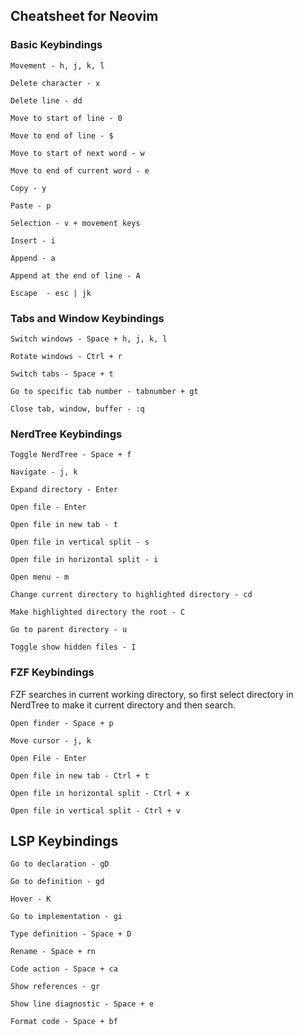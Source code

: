 ## Cheatsheet for Neovim

### Basic Keybindings

```
Movement - h, j, k, l 

Delete character - x

Delete line - dd

Move to start of line - 0

Move to end of line - $

Move to start of next word - w

Move to end of current word - e

Copy - y

Paste - p

Selection - v + movement keys

Insert - i

Append - a

Append at the end of line - A

Escape  - esc | jk 
```

### Tabs and Window Keybindings

```
Switch windows - Space + h, j, k, l

Rotate windows - Ctrl + r

Switch tabs - Space + t

Go to specific tab number - tabnumber + gt

Close tab, window, buffer - :q

```

### NerdTree Keybindings

```
Toggle NerdTree - Space + f

Navigate - j, k

Expand directory - Enter

Open file - Enter

Open file in new tab - t

Open file in vertical split - s

Open file in horizontal split - i

Open menu - m

Change current directory to highlighted directory - cd

Make highlighted directory the root - C

Go to parent directory - u 

Toggle show hidden files - I
```

### FZF Keybindings

FZF searches in current working directory, so first select directory in NerdTree to make it current directory and then search.
```
Open finder - Space + p

Move cursor - j, k

Open File - Enter

Open file in new tab - Ctrl + t

Open file in horizontal split - Ctrl + x

Open file in vertical split - Ctrl + v
```

## LSP Keybindings

```
Go to declaration - gD

Go to definition - gd

Hover - K

Go to implementation - gi

Type definition - Space + D

Rename - Space + rn

Code action - Space + ca

Show references - gr

Show line diagnostic - Space + e

Format code - Space + bf
```
